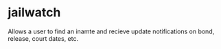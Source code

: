 # jailwatch
Allows a user to find an inamte and recieve update notifications on bond, release, court dates, etc.
